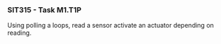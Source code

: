 ### SIT315 - Task M1.T1P

Using polling a loops, read a sensor activate an actuator depending on reading.